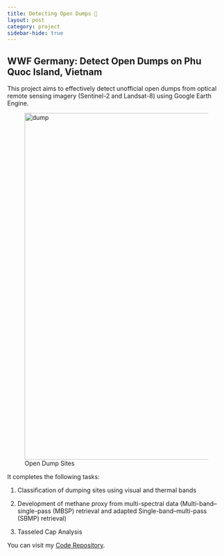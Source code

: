 ```yaml
---
title: Detecting Open Dumps 🚜
layout: post
category: project
sidebar-hide: true
---
```


## WWF Germany: Detect Open Dumps on Phu Quoc Island, Vietnam

This project aims to effectively detect unofficial open dumps from optical remote sensing imagery (Sentinel-2 and Landsat-8) using Google Earth Engine. 

<figure>
	<img src="{{ 'assets/images/dump.jpg' | relative_url }}" alt="dump"  width="800" />
	<figcaption>Open Dump Sites</figcaption>
</figure>

It completes the following tasks:

1) Classification of dumping sites using visual and thermal bands

2) Development of methane proxy from multi-spectral data (Multi-band–single-pass (MBSP) retrieval and adapted Single-band–multi-pass (SBMP) retrieval)

3) Tasseled Cap Analysis


You can visit my [Code Repository](https://github.com/pinkychow1010/PhuQuoc_OpenDumping).